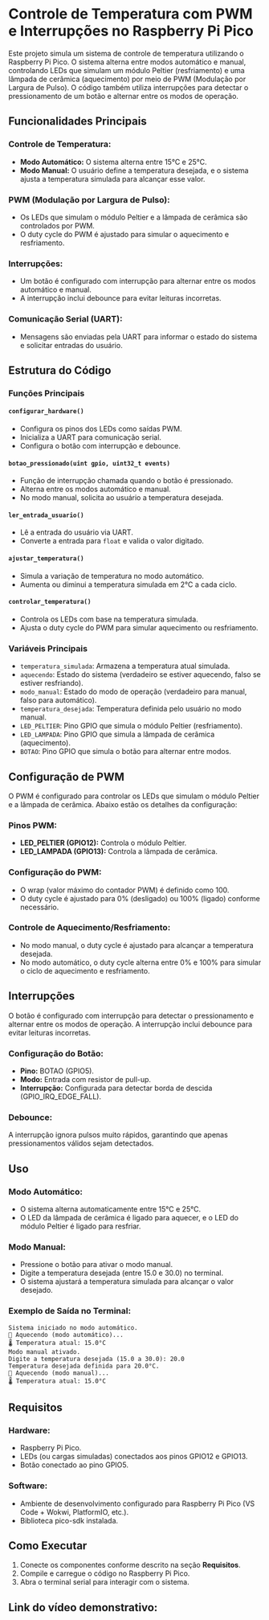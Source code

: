 # Controle de Temperatura com PWM e Interrupções no Raspberry Pi Pico

Este projeto simula um sistema de controle de temperatura utilizando o Raspberry Pi Pico. O sistema alterna entre modos automático e manual, controlando LEDs que simulam um módulo Peltier (resfriamento) e uma lâmpada de cerâmica (aquecimento) por meio de PWM (Modulação por Largura de Pulso). O código também utiliza interrupções para detectar o pressionamento de um botão e alternar entre os modos de operação.

## Funcionalidades Principais

### Controle de Temperatura:
- **Modo Automático:** O sistema alterna entre 15°C e 25°C.
- **Modo Manual:** O usuário define a temperatura desejada, e o sistema ajusta a temperatura simulada para alcançar esse valor.

### PWM (Modulação por Largura de Pulso):
- Os LEDs que simulam o módulo Peltier e a lâmpada de cerâmica são controlados por PWM.
- O duty cycle do PWM é ajustado para simular o aquecimento e resfriamento.

### Interrupções:
- Um botão é configurado com interrupção para alternar entre os modos automático e manual.
- A interrupção inclui debounce para evitar leituras incorretas.

### Comunicação Serial (UART):
- Mensagens são enviadas pela UART para informar o estado do sistema e solicitar entradas do usuário.

## Estrutura do Código

### Funções Principais

#### `configurar_hardware()`
- Configura os pinos dos LEDs como saídas PWM.
- Inicializa a UART para comunicação serial.
- Configura o botão com interrupção e debounce.

#### `botao_pressionado(uint gpio, uint32_t events)`
- Função de interrupção chamada quando o botão é pressionado.
- Alterna entre os modos automático e manual.
- No modo manual, solicita ao usuário a temperatura desejada.

#### `ler_entrada_usuario()`
- Lê a entrada do usuário via UART.
- Converte a entrada para `float` e valida o valor digitado.

#### `ajustar_temperatura()`
- Simula a variação de temperatura no modo automático.
- Aumenta ou diminui a temperatura simulada em 2°C a cada ciclo.

#### `controlar_temperatura()`
- Controla os LEDs com base na temperatura simulada.
- Ajusta o duty cycle do PWM para simular aquecimento ou resfriamento.

### Variáveis Principais
- `temperatura_simulada`: Armazena a temperatura atual simulada.
- `aquecendo`: Estado do sistema (verdadeiro se estiver aquecendo, falso se estiver resfriando).
- `modo_manual`: Estado do modo de operação (verdadeiro para manual, falso para automático).
- `temperatura_desejada`: Temperatura definida pelo usuário no modo manual.
- `LED_PELTIER`: Pino GPIO que simula o módulo Peltier (resfriamento).
- `LED_LAMPADA`: Pino GPIO que simula a lâmpada de cerâmica (aquecimento).
- `BOTAO`: Pino GPIO que simula o botão para alternar entre modos.

## Configuração de PWM
O PWM é configurado para controlar os LEDs que simulam o módulo Peltier e a lâmpada de cerâmica. Abaixo estão os detalhes da configuração:

### Pinos PWM:
- **LED_PELTIER (GPIO12):** Controla o módulo Peltier.
- **LED_LAMPADA (GPIO13):** Controla a lâmpada de cerâmica.

### Configuração do PWM:
- O wrap (valor máximo do contador PWM) é definido como 100.
- O duty cycle é ajustado para 0% (desligado) ou 100% (ligado) conforme necessário.

### Controle de Aquecimento/Resfriamento:
- No modo manual, o duty cycle é ajustado para alcançar a temperatura desejada.
- No modo automático, o duty cycle alterna entre 0% e 100% para simular o ciclo de aquecimento e resfriamento.

## Interrupções
O botão é configurado com interrupção para detectar o pressionamento e alternar entre os modos de operação. A interrupção inclui debounce para evitar leituras incorretas.

### Configuração do Botão:
- **Pino:** BOTAO (GPIO5).
- **Modo:** Entrada com resistor de pull-up.
- **Interrupção:** Configurada para detectar borda de descida (GPIO_IRQ_EDGE_FALL).

### Debounce:
A interrupção ignora pulsos muito rápidos, garantindo que apenas pressionamentos válidos sejam detectados.

## Uso

### Modo Automático:
- O sistema alterna automaticamente entre 15°C e 25°C.
- O LED da lâmpada de cerâmica é ligado para aquecer, e o LED do módulo Peltier é ligado para resfriar.

### Modo Manual:
- Pressione o botão para ativar o modo manual.
- Digite a temperatura desejada (entre 15.0 e 30.0) no terminal.
- O sistema ajustará a temperatura simulada para alcançar o valor desejado.

### Exemplo de Saída no Terminal:
```text
Sistema iniciado no modo automático.
🔴 Aquecendo (modo automático)...
🌡️ Temperatura atual: 15.0°C
Modo manual ativado.
Digite a temperatura desejada (15.0 a 30.0): 20.0
Temperatura desejada definida para 20.0°C.
🔴 Aquecendo (modo manual)...
🌡️ Temperatura atual: 15.0°C
```

## Requisitos

### Hardware:
- Raspberry Pi Pico.
- LEDs (ou cargas simuladas) conectados aos pinos GPIO12 e GPIO13.
- Botão conectado ao pino GPIO5.

### Software:
- Ambiente de desenvolvimento configurado para Raspberry Pi Pico (VS Code + Wokwi, PlatformIO, etc.).
- Biblioteca pico-sdk instalada.

## Como Executar
1. Conecte os componentes conforme descrito na seção **Requisitos**.
2. Compile e carregue o código no Raspberry Pi Pico.
3. Abra o terminal serial para interagir com o sistema.

## Link do vídeo demonstrativo:
